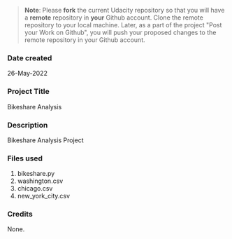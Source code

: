 >**Note**: Please **fork** the current Udacity repository so that you will have a **remote** repository in **your** Github account. Clone the remote repository to your local machine. Later, as a part of the project "Post your Work on Github", you will push your proposed changes to the remote repository in your Github account.

### Date created
26-May-2022

### Project Title
Bikeshare Analysis

### Description
Bikeshare Analysis Project

### Files used
1. bikeshare.py
2. washington.csv
3. chicago.csv
4. new_york_city.csv

### Credits
None.

